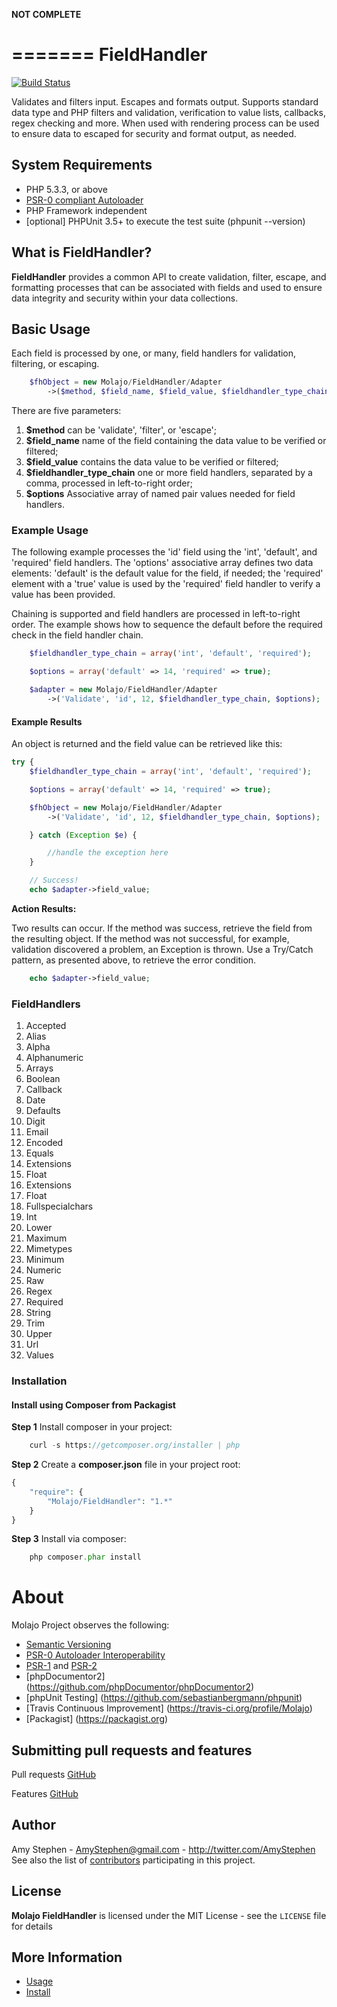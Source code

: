 **NOT COMPLETE**

=======
FieldHandler
=======

[![Build Status](https://travis-ci.org/Molajo/FieldHandler.png?branch=master)](https://travis-ci.org/Molajo/FieldHandler)

Validates and filters input. Escapes and formats output. Supports standard data type and PHP filters and validation, verification to value lists, callbacks, regex checking and more.
  When used with rendering process can be used to ensure data to escaped for security and format output, as needed.

## System Requirements ##

* PHP 5.3.3, or above
* [PSR-0 compliant Autoloader](https://github.com/php-fig/fig-standards/blob/master/accepted/PSR-0.md)
* PHP Framework independent
* [optional] PHPUnit 3.5+ to execute the test suite (phpunit --version)

## What is FieldHandler? ##

**FieldHandler** provides a common API to create validation, filter, escape, and formatting processes that can be associated with fields and used to ensure data integrity and security within your data collections.

## Basic Usage ##

Each field is processed by one, or many, field handlers for validation, filtering, or escaping.

```php
    $fhObject = new Molajo/FieldHandler/Adapter
        ->($method, $field_name, $field_value, $fieldhandler_type_chain, $options);
```

There are five parameters:

1. **$method** can be 'validate', 'filter', or 'escape';
2. **$field_name** name of the field containing the data value to be verified or filtered;
3. **$field_value** contains the data value to be verified or filtered;
4. **$fieldhandler_type_chain** one or more field handlers, separated by a comma, processed in left-to-right order;
5. **$options** Associative array of named pair values needed for field handlers.

### Example Usage ###

The following example processes the 'id' field using the 'int', 'default', and 'required' field handlers.
The 'options' associative array defines two data elements: 'default' is the default value for the field, if needed;
the 'required' element with a 'true' value is used by the 'required' field handler to verify a value has been
 provided.

Chaining is supported and field handlers are processed in left-to-right order. The example shows how to sequence
 the default before the required check in the field handler chain.

```php
    $fieldhandler_type_chain = array('int', 'default', 'required');

    $options = array('default' => 14, 'required' => true);

    $adapter = new Molajo/FieldHandler/Adapter
        ->('Validate', 'id', 12, $fieldhandler_type_chain, $options);
```

#### Example Results ####

An object is returned and the field value can be retrieved like this:

```php
try {
    $fieldhandler_type_chain = array('int', 'default', 'required');

    $options = array('default' => 14, 'required' => true);

    $fhObject = new Molajo/FieldHandler/Adapter
        ->('Validate', 'id', 12, $fieldhandler_type_chain, $options);

    } catch (Exception $e) {

        //handle the exception here
    }

    // Success!
    echo $adapter->field_value;

```
**Action Results:**

Two results can occur. If the method was success, retrieve the field from the resulting object.
If the method was not successful, for example, validation discovered a problem, an Exception
is thrown. Use a Try/Catch pattern, as presented above, to retrieve the error condition.

```php
    echo $adapter->field_value;
```

### FieldHandlers ###

1. Accepted
2. Alias
3. Alpha
4. Alphanumeric
5. Arrays
6. Boolean
7. Callback
8. Date
9. Defaults
10. Digit
11. Email
12. Encoded
13. Equals
14. Extensions
15. Float
16. Extensions
17. Float
18. Fullspecialchars
19. Int
20. Lower
21. Maximum
22. Mimetypes
23. Minimum
24. Numeric
25. Raw
26. Regex
27. Required
28. String
29. Trim
30. Upper
31. Url
32. Values

### Installation

#### Install using Composer from Packagist

**Step 1** Install composer in your project:

```php
    curl -s https://getcomposer.org/installer | php
```

**Step 2** Create a **composer.json** file in your project root:

```php
{
    "require": {
        "Molajo/FieldHandler": "1.*"
    }
}
```

**Step 3** Install via composer:

```php
    php composer.phar install
```

About
=====

Molajo Project observes the following:

 * [Semantic Versioning](http://semver.org/)
 * [PSR-0 Autoloader Interoperability](https://github.com/php-fig/fig-standards/blob/master/accepted/PSR-0.md)
 * [PSR-1](https://github.com/php-fig/fig-standards/blob/master/accepted/PSR-1-basic-coding-standard.md)
 and [PSR-2](https://github.com/php-fig/fig-standards/blob/master/accepted/PSR-2-coding-style-guide.md)
 * [phpDocumentor2] (https://github.com/phpDocumentor/phpDocumentor2)
 * [phpUnit Testing] (https://github.com/sebastianbergmann/phpunit)
 * [Travis Continuous Improvement] (https://travis-ci.org/profile/Molajo)
 * [Packagist] (https://packagist.org)


Submitting pull requests and features
------------------------------------

Pull requests [GitHub](https://github.com/Molajo/FieldHandler/pulls)

Features [GitHub](https://github.com/Molajo/FieldHandler/issues)

Author
------

Amy Stephen - <AmyStephen@gmail.com> - <http://twitter.com/AmyStephen><br />
See also the list of [contributors](https://github.com/Molajo/FieldHandler/contributors) participating in this project.

License
-------

**Molajo FieldHandler** is licensed under the MIT License - see the `LICENSE` file for details

More Information
----------------
- [Usage](/FieldHandler/.dev/Doc/Extend.md)
- [Install](/FieldHandler/.dev/Doc/Install.md)

